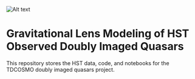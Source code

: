 ![Alt text](https://drive.google.com/file/d/1iZnqf57IEGzqT0pV7rxhWKp9YJrjGxtW/view)

# Gravitational Lens Modeling of HST Observed Doubly Imaged Quasars

This repository stores the HST data, code, and notebooks for the TDCOSMO doubly imaged quasars project.